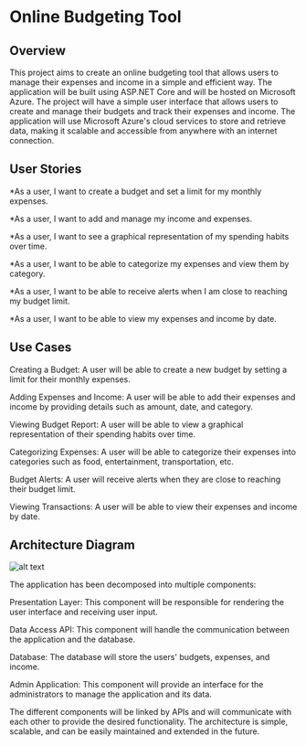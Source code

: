 # Online Budgeting Tool

## Overview

  This project aims to create an online budgeting tool that allows users to manage their expenses and income in a simple and efficient way. The application will be built using ASP.NET Core and will be hosted on Microsoft Azure. The project will have a simple user interface that allows users to create and manage their budgets and track their expenses and income. The application will use Microsoft Azure's cloud services to store and retrieve data, making it scalable and accessible from anywhere with an internet connection.

## User Stories

*As a user, I want to create a budget and set a limit for my monthly expenses.

*As a user, I want to add and manage my income and expenses.

*As a user, I want to see a graphical representation of my spending habits over time.

*As a user, I want to be able to categorize my expenses and view them by category.

*As a user, I want to be able to receive alerts when I am close to reaching my budget limit.

*As a user, I want to be able to view my expenses and income by date.

## Use Cases

Creating a Budget: A user will be able to create a new budget by setting a limit for their monthly expenses.

Adding Expenses and Income: A user will be able to add their expenses and income by providing details such as amount, date, and category.

Viewing Budget Report: A user will be able to view a graphical representation of their spending habits over time.

Categorizing Expenses: A user will be able to categorize their expenses into categories such as food, entertainment, transportation, etc.

Budget Alerts: A user will receive alerts when they are close to reaching their budget limit.

Viewing Transactions: A user will be able to view their expenses and income by date.

## Architecture Diagram

![alt text](https://github.com/dshaur/markdown-here/blob/main/Online_Budgeting_Tool_Architecture_Diagram.png "Architecture Diagram 1")

The application has been decomposed into multiple components:

Presentation Layer: This component will be responsible for rendering the user interface and receiving user input.

Data Access API: This component will handle the communication between the application and the database.

Database: The database will store the users' budgets, expenses, and income.

Admin Application: This component will provide an interface for the administrators to manage the application and its data.

  The different components will be linked by APIs and will communicate with each other to provide the desired functionality. The architecture is simple, scalable, and can be easily maintained and extended in the future.
